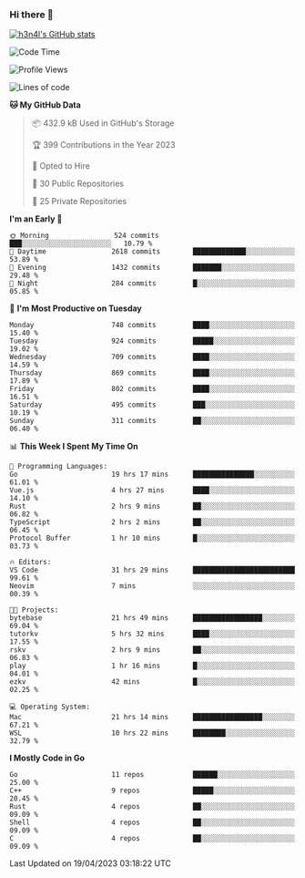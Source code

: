 ### Hi there 👋

[![h3n4l's GitHub stats](https://github-readme-stats.vercel.app/api?username=h3n4l&count_private=true&show_icons=true&theme=radical)](https://github.com/h3n4l/github-readme-stats)

<!--START_SECTION:waka-->
![Code Time](http://img.shields.io/badge/Code%20Time-1%2C147%20hrs%2048%20mins-blue)

![Profile Views](http://img.shields.io/badge/Profile%20Views-3-blue)

![Lines of code](https://img.shields.io/badge/From%20Hello%20World%20I%27ve%20Written-2.7%20million%20lines%20of%20code-blue)

**🐱 My GitHub Data** 

> 📦 432.9 kB Used in GitHub's Storage 
 > 
> 🏆 399 Contributions in the Year 2023
 > 
> 💼 Opted to Hire
 > 
> 📜 30 Public Repositories 
 > 
> 🔑 25 Private Repositories 
 > 
**I'm an Early 🐤** 

```text
🌞 Morning                524 commits         ███░░░░░░░░░░░░░░░░░░░░░░   10.79 % 
🌆 Daytime                2618 commits        █████████████░░░░░░░░░░░░   53.89 % 
🌃 Evening                1432 commits        ███████░░░░░░░░░░░░░░░░░░   29.48 % 
🌙 Night                  284 commits         █░░░░░░░░░░░░░░░░░░░░░░░░   05.85 % 
```
📅 **I'm Most Productive on Tuesday** 

```text
Monday                   748 commits         ████░░░░░░░░░░░░░░░░░░░░░   15.40 % 
Tuesday                  924 commits         █████░░░░░░░░░░░░░░░░░░░░   19.02 % 
Wednesday                709 commits         ████░░░░░░░░░░░░░░░░░░░░░   14.59 % 
Thursday                 869 commits         ████░░░░░░░░░░░░░░░░░░░░░   17.89 % 
Friday                   802 commits         ████░░░░░░░░░░░░░░░░░░░░░   16.51 % 
Saturday                 495 commits         ███░░░░░░░░░░░░░░░░░░░░░░   10.19 % 
Sunday                   311 commits         ██░░░░░░░░░░░░░░░░░░░░░░░   06.40 % 
```


📊 **This Week I Spent My Time On** 

```text
💬 Programming Languages: 
Go                       19 hrs 17 mins      ███████████████░░░░░░░░░░   61.01 % 
Vue.js                   4 hrs 27 mins       ████░░░░░░░░░░░░░░░░░░░░░   14.10 % 
Rust                     2 hrs 9 mins        ██░░░░░░░░░░░░░░░░░░░░░░░   06.82 % 
TypeScript               2 hrs 2 mins        ██░░░░░░░░░░░░░░░░░░░░░░░   06.45 % 
Protocol Buffer          1 hr 10 mins        █░░░░░░░░░░░░░░░░░░░░░░░░   03.73 % 

🔥 Editors: 
VS Code                  31 hrs 29 mins      █████████████████████████   99.61 % 
Neovim                   7 mins              ░░░░░░░░░░░░░░░░░░░░░░░░░   00.39 % 

🐱‍💻 Projects: 
bytebase                 21 hrs 49 mins      █████████████████░░░░░░░░   69.04 % 
tutorkv                  5 hrs 32 mins       ████░░░░░░░░░░░░░░░░░░░░░   17.55 % 
rskv                     2 hrs 9 mins        ██░░░░░░░░░░░░░░░░░░░░░░░   06.83 % 
play                     1 hr 16 mins        █░░░░░░░░░░░░░░░░░░░░░░░░   04.01 % 
ezkv                     42 mins             █░░░░░░░░░░░░░░░░░░░░░░░░   02.25 % 

💻 Operating System: 
Mac                      21 hrs 14 mins      █████████████████░░░░░░░░   67.21 % 
WSL                      10 hrs 22 mins      ████████░░░░░░░░░░░░░░░░░   32.79 % 
```

**I Mostly Code in Go** 

```text
Go                       11 repos            ██████░░░░░░░░░░░░░░░░░░░   25.00 % 
C++                      9 repos             █████░░░░░░░░░░░░░░░░░░░░   20.45 % 
Rust                     4 repos             ██░░░░░░░░░░░░░░░░░░░░░░░   09.09 % 
Shell                    4 repos             ██░░░░░░░░░░░░░░░░░░░░░░░   09.09 % 
C                        4 repos             ██░░░░░░░░░░░░░░░░░░░░░░░   09.09 % 
```




 Last Updated on 19/04/2023 03:18:22 UTC
<!--END_SECTION:waka-->

